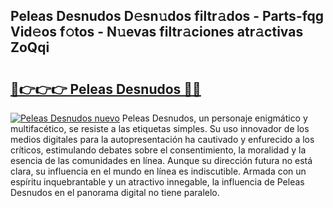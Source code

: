 ## Peleas Desnudos D𝚎sn𝚞dos filtr𝚊dos - Parts-fqg Vid𝚎os f𝚘tos - N𝚞evas filtr𝚊ciones atr𝚊ctivas ZoQqi

# <h2><a href="http://mb0aai.tromn.icu/?c=Peleas+Desnudos">🔗👉👉👉 Peleas Desnudos 🔗🔗</a></h2>

[![Peleas Desnudos nuevo](https://i.imgur.com/pEAQMta.gif)](http://mb0aai.tromn.icu/?c=Peleas+Desnudos)
Peleas Desnudos, un personaje enigmático y multifacético, se resiste a las etiquetas simples. Su uso innovador de los medios digitales para la autopresentación ha cautivado y enfurecido a los críticos, estimulando debates sobre el consentimiento, la moralidad y la esencia de las comunidades en línea. Aunque su dirección futura no está clara, su influencia en el mundo en línea es indiscutible. Armada con un espíritu inquebrantable y un atractivo innegable, la influencia de Peleas Desnudos en el panorama digital no tiene paralelo.

